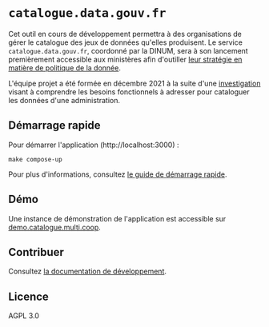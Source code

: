 # `catalogue.data.gouv.fr`

Cet outil en cours de développement permettra à des organisations de gérer le catalogue des jeux de données qu'elles produisent. Le service `catalogue.data.gouv.fr`, coordonné par la DINUM, sera à son lancement premièrement accessible aux ministères afin d'outiller [leur stratégie en matière de politique de la donnée](https://www.etalab.gouv.fr/politique-de-la-donnee-des-algorithmes-et-des-codes-sources-15-strategies-ministerielles-et-500-actions-pour-accelerer/).

L'équipe projet a été formée en décembre 2021 à la suite d'une [investigation](https://jailbreak.gitlab.io/investigation-catalogue/synthese.html) visant à comprendre les besoins fonctionnels à adresser pour cataloguer les données d'une administration.

## Démarrage rapide

Pour démarrer l'application (http://localhost:3000) : 

```
make compose-up
```

Pour plus d'informations, consultez [le guide de démarrage rapide](./docs/fr/demarrage.md).

## Démo

Une instance de démonstration de l'application est accessible sur [demo.catalogue.multi.coop](http://demo.catalogue.multi.coop/).


## Contribuer

Consultez [la documentation de développement](./docs/fr/README.md).

## Licence

AGPL 3.0
